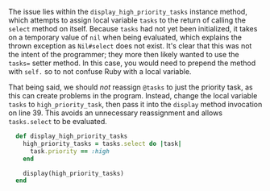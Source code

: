 The issue lies within the `display_high_priority_tasks` instance method, which attempts to assign local variable `tasks` to the return of calling the `select` method on itself. Because `tasks` had not yet been initialized, it takes on a temporary value of `nil` when being evaluated, which explains the thrown exception as `Nil#select` does not exist. It's clear that this was not the intent of the programmer; they more then likely wanted to use the `tasks=` setter method. In this case,  you would need to prepend the method with `self.` so to not confuse Ruby with a local variable.

That being said, we should *not* reassign `@tasks` to just the priority task, as this can create problems in the program. Instead, change the local variable `tasks` to `high_priority_task`, then pass it into the `display` method invocation on line 39. This avoids an unnecessary reassignment and allows `tasks.select` to be evaluated.

```ruby
  def display_high_priority_tasks
    high_priority_tasks = tasks.select do |task|
      task.priority == :high
    end

    display(high_priority_tasks)
  end
```